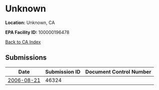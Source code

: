 # Unknown

**Location:** Unknown, CA

**EPA Facility ID:** 100000196478

[Back to CA Index](../../index.md)

## Submissions

| Date | Submission ID | Document Control Number |
|------|--------------|-------------------------|
| [2006-08-21](submissions/46324.md) | 46324 |  |
